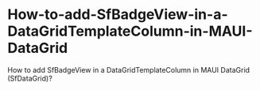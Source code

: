 # How-to-add-SfBadgeView-in-a-DataGridTemplateColumn-in-MAUI-DataGrid
How to add SfBadgeView in a DataGridTemplateColumn in MAUI DataGrid (SfDataGrid)?
